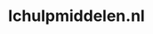 ---
layout: post
title: "lchulpmiddelen.nl"
internal_url: "/dutchgov/lchulpmiddelen.nl.html"
subdomains_count: 13
all_subdomains_count: 15
urls_count: 13
ssl_rank: 0
http_rank: 45.153846153846
url_link: /data/lchulpmiddelen.nl/urls.txt
all_subdomains_link: /data/lchulpmiddelen.nl/all_subdomains.txt
subdomains_link: /data/lchulpmiddelen.nl/subdomains.txt
categories: dutchgov
---